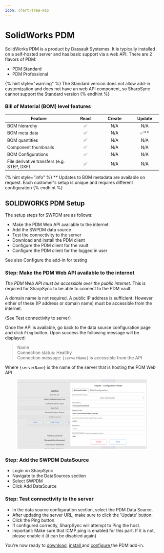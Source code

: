 ```yaml
---
icon: chart-tree-map
---
```


# SolidWorks PDM

SolidWorks PDM is a product by Dassault Systemes. It is typically installed on a self-hosted server and has basic support via a web API. There are 2 flavors of PDM:

* PDM Standard
* PDM Professional

{% hint style="warning" %}
The Standard version does not allow add-in customization and does not have an web API component, so SharpSync cannot support the Standard version
{% endhint %}

### Bill of Material (BOM) level features

<table><thead><tr><th width="335.0078125">Feature</th><th width="115.390625" align="center">Read</th><th width="144.890625" align="center">Create</th><th width="113.16796875" align="center">Update</th></tr></thead><tbody><tr><td>BOM hierarchy</td><td align="center"><span data-gb-custom-inline data-tag="emoji" data-code="2705">✅</span></td><td align="center">N/A</td><td align="center">N/A</td></tr><tr><td>BOM meta data</td><td align="center"><span data-gb-custom-inline data-tag="emoji" data-code="2705">✅</span></td><td align="center">N/A</td><td align="center"><span data-gb-custom-inline data-tag="emoji" data-code="2705">✅</span>**</td></tr><tr><td>BOM quantities</td><td align="center"><span data-gb-custom-inline data-tag="emoji" data-code="2705">✅</span></td><td align="center">N/A</td><td align="center">N/A</td></tr><tr><td>Component thumbnails</td><td align="center"><span data-gb-custom-inline data-tag="emoji" data-code="2705">✅</span></td><td align="center">N/A</td><td align="center">N/A</td></tr><tr><td>BOM Configurations</td><td align="center"><span data-gb-custom-inline data-tag="emoji" data-code="2705">✅</span></td><td align="center">N/A</td><td align="center">N/A</td></tr><tr><td>File derivative transfers (e.g. STEP, DXF)</td><td align="center"><span data-gb-custom-inline data-tag="emoji" data-code="2705">✅</span></td><td align="center">N/A</td><td align="center">N/A</td></tr></tbody></table>

{% hint style="info" %}
\*\* Updates to BOM metadata are available on request. Each customer's setup is unique and requires different configuration
{% endhint %}



## SOLIDWORKS PDM Setup

The setup steps for SWPDM are as follows:

* Make the PDM Web API available to the internet
* Add the SWPDM data source
* Test the connectivity to the server
* Download and install the PDM client
* Configure the PDM client for the vault
* Configure the PDM client for the logged in user

See also Configure the add-in for testing

### Step: Make the PDM Web API available to the internet

_The PDM Web API must be accessible over the public internet._ This is required for SharpSync to be able to connect to the PDM vault.

A domain name is not required. A public IP address is sufficient. However either of these (IP address or domain name) must be accessible from the internet.

(See Test connectivity to server)

Once the API is available, go back to the data source configuration page and click `Ping` button. Upon success the following message will be displayed:

> Name\
> Connection status: Healthy\
> Connection message: `{serverName}` is accessible from the API

Where `{serverName}` is the name of the server that is hosting the PDM Web API

<figure><img src="../.gitbook/assets/swpdm_authentication_setup.png" alt=""><figcaption></figcaption></figure>

### Step: Add the SWPDM DataSource

* Login on SharpSync
* Navigate to the DataSources section
* Select SWPDM
* Click Add DataSource

### Step: Test connectivity to the server

* In the data source configuration section, select the PDM Data Source.
* After updating the server URL, make sure to click the 'Update' button.
* Click the Ping button.
* If configured correctly, SharpSync will attempt to Ping the host.
* Important: Make sure that ICMP ping is enabled for this part. If it is not, please enable it (it can be disabled again)

You're now ready to [download](solidworks-pdm/downloading-and-installing-the-add-in.md), [install ](solidworks-pdm/downloading-and-installing-the-add-in.md)and [configure ](solidworks-pdm/configure-the-add-in.md)the PDM add-in.
